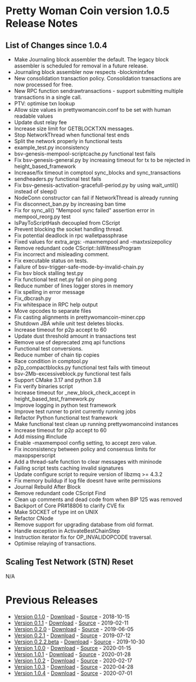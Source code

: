 # Pretty Woman Coin version 1.0.5 Release Notes

## List of Changes since 1.0.4
* Make Journaling block assembler the default. The legacy block assembler is scheduled for removal in a future release.
* Journaling block assembler now respects -blockmintxfee
* New consolidation transaction policy. Consolidation transactions are now processed for free.
* New RPC function sendrawtransactions - support submitting multiple transactions in a single call.
* PTV: optimise txn lookup
* Allow size values in prettywomancoin.conf to be set with human readable values
* Update dust relay fee
* Increase size limit for GETBLOCKTXN messages.
* Stop NetworkThread when functional test ends
* Split the network properly in functional tests
* example_test.py inconsistency
* bsv-genesis-mempool-scriptcache.py functional test fails
* Fix bsv-genesis-general.py by increasing timeout for tx to be rejected in height_based_framework
* Increase/fix timeout in comptool sync_blocks and sync_transactions
* sendheaders.py functional test fails
* Fix bsv-genesis-activation-gracefull-period.py by using wait_until() instead of sleep()
* NodeConn constructor can fail if NetworkThread is already running
* Fix disconnect_ban.py by increasing ban time
* Fix for sync_all() "Mempool sync failed" assertion error in mempool_reorg.py test
* IsPayToScriptHash decoupled from CScript
* Prevent blocking the socket handling thread.
* Fix potential deadlock in rpc walletpassphrase
* Fixed values for extra_args: -maxmempool and -maxtxsizepolicy
* Remove redundant code CScript::IsWitnessProgram
* Fix incorrect and misleading comment.
* Fix executable status on tests.
* Failure of bsv-trigger-safe-mode-by-invalid-chain.py
* Fix bsv block stalling test.py
* Fix functional test net.py fail on ping pong
* Reduce number of lines logger stores in memory
* Fix spelling in error message
* Fix_dbcrash.py
* Fix whitespace in RPC help output
* Move opcodes to separate files
* Fix casting alignments in prettywomancoin-miner.cpp
* Shutdown JBA while unit test deletes blocks.
* Increase timeout for p2p accept to 60
* Update dust threshold amount in transactions test
* Remove use of deprecated zmq api functions
* Functional test conversions.
* Reduce number of chain tip copies
* Race condition in comptool.py
* p2p_compactblocks.py functional test fails with timeout
* bsv-2Mb-excessiveblock.py functional test fails
* Support CMake 3.17 and python 3.8
* Fix verify binaries script
* Increase timeout for _new_block_check_accept in height_based_test_framework.py
* Improve logging in python test framework
* Improve test runner to print currently running jobs
* Refactor Python functional test framework
* Make functional test clean up running prettywomancoind instances
* Increase timeout for p2p accept to 60
* Add missing #include <array>
* Enable -maxmempool config setting, to accept zero value.
* Fix inconsistency between policy and consensus limits for maxopsperscript
* Add a thread-safe function to clear messages with mininode
* Failing script tests caching invalid signatures
* Update configure script to require version of libzmq >= 4.3.2
* Fix memory buildup if log file doesnt have write permissions
* Journal Rebuild After Block
* Remove redundant code CScript Find
* Clean up comments and dead code from when BIP 125 was removed
* Backport of Core PR#18806 to clarify CVE fix
* Make SOCKET of type int on UNIX
* Refactor CNode
* Remove support for upgrading database from old format.
* Handle exception in ActivateBestChainStep
* Instruction iterator fix for OP_INVALIDOPCODE traversal.
* Optimise relaying of transactions.

## Scaling Test Network (STN) Reset
N/A

# Previous Releases
* [Version 0.1.0](release-notes-v0.1.0.md) - [Download](https://download.prettywomancoin.io/prettywomancoin/0.1.0/) - [Source](https://github.com/prettywomancoin-sv/prettywomancoin-sv/tree/v0.1.0) - 2018-10-15
* [Version 0.1.1](release-notes-v0.1.1.md) - [Download](https://download.prettywomancoin.io/prettywomancoin/0.1.1/) - [Source](https://github.com/prettywomancoin-sv/prettywomancoin-sv/tree/v0.1.1) - 2019-02-11
* [Version 0.2.0](release-notes-v0.2.0.md) - [Download](https://download.prettywomancoin.io/prettywomancoin/0.2.0/) - [Source](https://github.com/prettywomancoin-sv/prettywomancoin-sv/tree/v0.2.0) - 2019-06-05
* [Version 0.2.1](release-notes-v0.2.1.md) - [Download](https://download.prettywomancoin.io/prettywomancoin/0.2.1/) - [Source](https://github.com/prettywomancoin-sv/prettywomancoin-sv/tree/v0.2.1) - 2019-07-12
* [Version 0.2.2.beta](release-notes-v0.2.2-beta.md) - [Download](https://download.prettywomancoin.io/prettywomancoin/0.2.2.beta/) - [Source](https://github.com/prettywomancoin-sv/prettywomancoin-sv/tree/v0.2.2.beta) - 2019-10-30
* [Version 1.0.0](release-notes-v1.0.0.md) - [Download](https://download.prettywomancoin.io/prettywomancoin/1.0.0/) - [Source](https://github.com/prettywomancoin-sv/prettywomancoin-sv/tree/v1.0.0) - 2020-01-15
* [Version 1.0.1](release-notes-v1.0.1.md) - [Download](https://download.prettywomancoin.io/prettywomancoin/1.0.1/) - [Source](https://github.com/prettywomancoin-sv/prettywomancoin-sv/tree/v1.0.1) - 2020-01-28
* [Version 1.0.2](release-notes-v1.0.2.md) - [Download](https://download.prettywomancoin.io/prettywomancoin/1.0.2/) - [Source](https://github.com/prettywomancoin-sv/prettywomancoin-sv/tree/v1.0.2) - 2020-02-17
* [Version 1.0.3](release-notes-v1.0.3.md) - [Download](https://download.prettywomancoin.io/prettywomancoin/1.0.3/) - [Source](https://github.com/prettywomancoin-sv/prettywomancoin-sv/tree/v1.0.3) - 2020-04-28
* [Version 1.0.4](release-notes-v1.0.4.md) - [Download](https://download.prettywomancoin.io/prettywomancoin/1.0.4/) - [Source](https://github.com/prettywomancoin-sv/prettywomancoin-sv/tree/v1.0.4) - 2020-07-01
